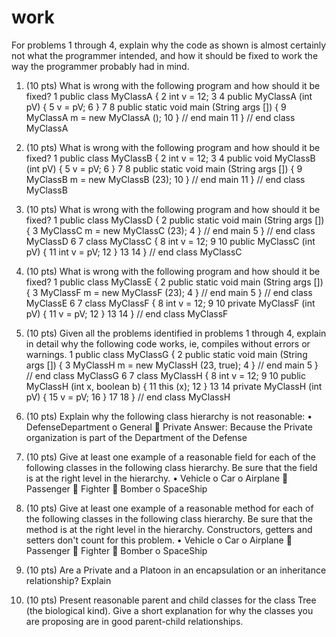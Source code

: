 # work
For problems 1 through 4, explain why the code as shown is almost certainly not what the programmer intended, and how it should be fixed to work the way the programmer probably had in mind.
1. (10 pts) What is wrong with the following program and how should it be fixed?
1  public class MyClassA {
2    int v = 12;
3 
4    public MyClassA (int pV) {
5      v = pV;
6    } 
7 
8    public static void main (String args []) {
9      MyClassA m = new MyClassA ();
10   } // end main
11 } // end class MyClassA
2. (10 pts) What is wrong with the following program and how should it be fixed?
1  public class MyClassB {
2    int v = 12;
3 
4    public void MyClassB (int pV) {
5      v = pV;
6    } 
7 
8    public static void main (String args []) {
9      MyClassB m = new MyClassB (23);
10   } // end main
11 } // end class MyClassB
3. (10 pts) What is wrong with the following program and how should it be fixed?
1   public class MyClassD {
2     public static void main (String args []) {
3       MyClassC m = new MyClassC (23);
4     } // end main
5   } // end class MyClassD
6 
7   class MyClassC {
8     int v = 12;
9 
10    public MyClassC (int pV) {
11      int v = pV;
12    } 
13 
14  } // end class MyClassC

4. (10 pts) What is wrong with the following program and how should it be fixed?
1   public class MyClassE {
2     public static void main (String args []) {
3       MyClassF m = new MyClassF (23);
4     } // end main
5   } // end class MyClassE
6 
7   class MyClassF {
8     int v = 12;
9 
10    private MyClassF (int pV) {
11      v = pV;
12    } 
13 
14  } // end class MyClassF
5. (10 pts) Given all the problems identified in problems 1 through 4, explain in detail why the following code works, ie, compiles without errors or warnings.
1  public class MyClassG {
2    public static void main (String args []) {
3      MyClassH m = new MyClassH (23, true);
4    } // end main
5  } // end class MyClassG
6 
7  class MyClassH {
8    int v = 12;
9 
10   public MyClassH (int x, boolean b) {
11     this (x);
12   } 
13 
14   private MyClassH (int pV) {
15     v = pV;
16   } 
17 
18 } // end class MyClassH
6. (10 pts) Explain why the following class hierarchy is not reasonable:
•	DefenseDepartment
o	General
	Private
Answer:
Because the Private organization is part of the Department of the Defense
7. (10 pts) Give at least one example of a reasonable field for each of the following classes in the following class hierarchy. Be sure that the field is at the right level in the hierarchy.
•	Vehicle
o	Car
o	Airplane
	Passenger
	Fighter
	Bomber
o	SpaceShip
8. (10 pts) Give at least one example of a reasonable method for each of the following classes in the following class hierarchy. Be sure that the method  is at the right level in the hierarchy. Constructors, getters and setters don't count for this problem.
•	Vehicle
o	Car
o	Airplane
	Passenger
	Fighter
	Bomber
o	SpaceShip
9. (10 pts) Are a Private and a Platoon in an encapsulation or an inheritance relationship? Explain

10. (10 pts) Present reasonable parent and child classes for the class Tree (the biological kind). Give a short explanation for why the classes you are proposing are in good parent-child relationships.
